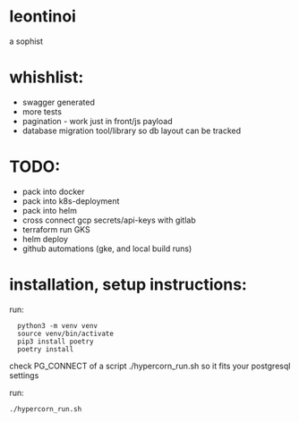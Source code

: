 
# leontinoi
a sophist

# whishlist:
- swagger generated
- more tests
- pagination - work just in front/js payload
- database migration tool/library so db layout can be tracked

# TODO:
- pack into docker
- pack into k8s-deployment
- pack into helm
- cross connect gcp secrets/api-keys with gitlab
- terraform run GKS
- helm deploy
- github automations (gke, and local build runs)

 
# installation, setup instructions:

run:
``` console
  python3 -m venv venv
  source venv/bin/activate
  pip3 install poetry
  poetry install
```

check PG_CONNECT of a script ./hypercorn_run.sh so it fits your postgresql settings

run:
``` console
./hypercorn_run.sh
```


